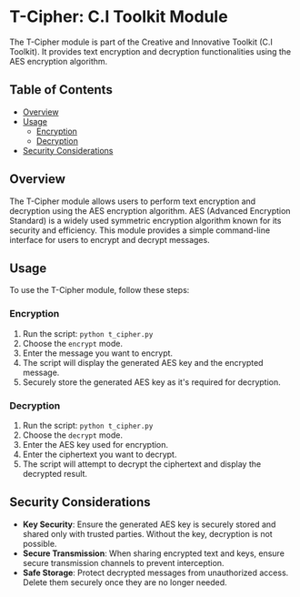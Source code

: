 # T-Cipher: C.I Toolkit Module
The T-Cipher module is part of the Creative and Innovative Toolkit (C.I Toolkit). It provides text encryption and decryption functionalities using the AES encryption algorithm.
## Table of Contents
- [Overview](#overview)
- [Usage](#usage)
  - [Encryption](#encryption)
  - [Decryption](#decryption)
- [Security Considerations](#security-considerations)


## Overview
The T-Cipher module allows users to perform text encryption and decryption using the AES encryption algorithm. AES (Advanced Encryption Standard) is a widely used symmetric encryption algorithm known for its security and efficiency. This module provides a simple command-line interface for users to encrypt and decrypt messages.

## Usage
To use the T-Cipher module, follow these steps:

### Encryption
1. Run the script: `python t_cipher.py`
2. Choose the `encrypt` mode.
3. Enter the message you want to encrypt.
4. The script will display the generated AES key and the encrypted message.
5. Securely store the generated AES key as it's required for decryption.

### Decryption
1. Run the script: `python t_cipher.py`
2. Choose the `decrypt` mode.
3. Enter the AES key used for encryption.
4. Enter the ciphertext you want to decrypt.
5. The script will attempt to decrypt the ciphertext and display the decrypted result.

## Security Considerations
- **Key Security**: Ensure the generated AES key is securely stored and shared only with trusted parties. Without the key, decryption is not possible.
- **Secure Transmission**: When sharing encrypted text and keys, ensure secure transmission channels to prevent interception.
- **Safe Storage**: Protect decrypted messages from unauthorized access. Delete them securely once they are no longer needed.

